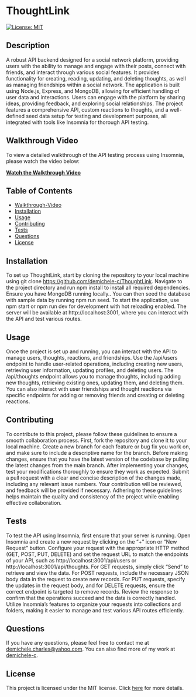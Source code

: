 # ThoughtLink

[![License: MIT](https://img.shields.io/badge/License-MIT-brightgreen.svg)](https://opensource.org/licenses/MIT)

## Description

A robust API backend designed for a social network platform, providing users with the ability to manage and engage with their posts, connect with friends, and interact through various social features. It provides functionality for creating, reading, updating, and deleting thoughts, as well as managing friendships within a social network. The application is built using Node.js, Express, and MongoDB, allowing for efficient handling of user data and interactions. Users can engage with the platform by sharing ideas, providing feedback, and exploring social relationships. The project features a comprehensive API, custom reactions to thoughts, and a well-defined seed data setup for testing and development purposes, all integrated with tools like Insomnia for thorough API testing.

## Walkthrough Video

To view a detailed walkthrough of the API testing process using Insomnia, please watch the video below:

[**Watch the Walkthrough Video**](public\ThoughtLink-testing.mp4)


## Table of Contents

- [Walkthrough-Video](#walkthrough-video)
- [Installation](#installation)
- [Usage](#usage)
- [Contributing](#contributing)
- [Tests](#tests)
- [Questions](#questions)
- [License](#license)

## Installation

To set up ThoughtLink, start by cloning the repository to your local machine using git clone <https://github.com/demichele-c/ThoughtLink>. Navigate to the project directory and run npm install to install all required dependencies. Ensure you have MongoDB running locally.. You can then seed the database with sample data by running npm run seed. To start the application, use npm start or npm run dev for development with hot reloading enabled. The server will be available at http://localhost:3001, where you can interact with the API and test various routes.

## Usage

Once the project is set up and running, you can interact with the API to manage users, thoughts, reactions, and friendships. Use the /api/users endpoint to handle user-related operations, including creating new users, retrieving user information, updating profiles, and deleting users. The /api/thoughts endpoint allows you to manage thoughts, including adding new thoughts, retrieving existing ones, updating them, and deleting them. You can also interact with user friendships and thought reactions via specific endpoints for adding or removing friends and creating or deleting reactions. 

## Contributing

To contribute to this project, please follow these guidelines to ensure a smooth collaboration process. First, fork the repository and clone it to your local machine. Create a new branch for each feature or bug fix you work on, and make sure to include a descriptive name for the branch. Before making changes, ensure that you have the latest version of the codebase by pulling the latest changes from the main branch. After implementing your changes, test your modifications thoroughly to ensure they work as expected. Submit a pull request with a clear and concise description of the changes made, including any relevant issue numbers. Your contribution will be reviewed, and feedback will be provided if necessary. Adhering to these guidelines helps maintain the quality and consistency of the project while enabling effective collaboration.

## Tests

To test the API using Insomnia, first ensure that your server is running. Open Insomnia and create a new request by clicking on the “+” icon or “New Request” button. Configure your request with the appropriate HTTP method (GET, POST, PUT, DELETE) and set the request URL to match the endpoints of your API, such as http://localhost:3001/api/users or http://localhost:3001/api/thoughts. For GET requests, simply click “Send” to retrieve and view the data. For POST requests, include the necessary JSON body data in the request to create new records. For PUT requests, specify the updates in the request body, and for DELETE requests, ensure the correct endpoint is targeted to remove records. Review the response to confirm that the operations succeed and the data is correctly handled. Utilize Insomnia’s features to organize your requests into collections and folders, making it easier to manage and test various API routes efficiently.

## Questions

If you have any questions, please feel free to contact me at [demichele.charles@yahoo.com](mailto:demichele.charles@yahoo.com). You can also find more of my work at [demichele-c](https://github.com/demichele-c).

## License
This project is licensed under the MIT license. Click [here](https://opensource.org/licenses/MIT) for more details.
